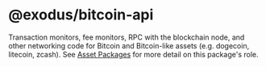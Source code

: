 # @exodus/bitcoin-api

Transaction monitors, fee monitors, RPC with the blockchain node, and other networking code for Bitcoin and Bitcoin-like assets (e.g. dogecoin, litecoin, zcash). See [Asset Packages](../../docs/asset-packages.md) for more detail on this package's role.
